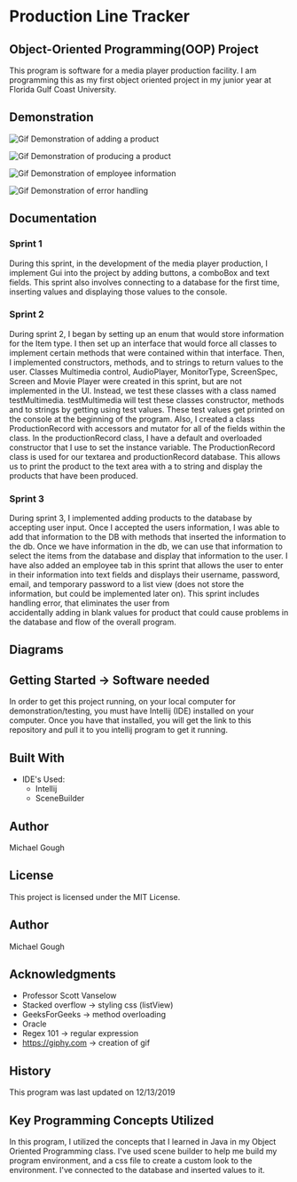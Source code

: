 # Production Line Tracker
## Object-Oriented Programming(OOP) Project

This program is software for a media player production facility.
I am programming this as my first object oriented project in my junior year at Florida Gulf Coast University.

## Demonstration 
![Gif Demonstration of adding a product](https://media.giphy.com/media/gM0e1yIwNe6RLSwXhO/giphy.gif)

![Gif Demonstration of producing a product](https://media.giphy.com/media/SpolCZ9n00FJ9sE33M/giphy.gif)

![Gif Demonstration of employee information](https://media.giphy.com/media/fwndSWSOcNXh7gqHOf/giphy.gif)

![Gif Demonstration of error handling](https://media.giphy.com/media/lOm0hNxnsRG1poMRVI/giphy.gif)

## Documentation 

### Sprint 1 

During this sprint, in the development of the media player production, 
I implement Gui into the project by adding buttons, a comboBox and text fields. 
This sprint also involves connecting to a database for the first time, inserting values 
and displaying those values to the console.

### Sprint 2

During sprint 2, I began by setting up an enum that would store information for the Item type.
I then set up an interface that would force all classes to implement certain methods that were 
contained within that interface. Then, I implemented constructors, methods, and to strings to return
values to the user. Classes Multimedia control, AudioPlayer, MonitorType, ScreenSpec, Screen and 
Movie Player were created in this sprint, but are not implemented in the UI. Instead, we test these 
classes with a class named testMultimedia. testMultimedia will test these classes constructor, methods 
and to strings by getting using test values. These test values get printed on the console at the
beginning of the program. Also, I created a class ProductionRecord with accessors and mutator for all 
of the fields within the class. In the productionRecord class, I have a default and overloaded constructor
that I use to set the instance variable. The ProductionRecord class is used for our textarea and 
productionRecord database. This allows us to print the product to the text area with a to string and 
display the products that have been produced. 

### Sprint 3

During sprint 3, I implemented adding products to the database by accepting user input. Once I accepted 
the users information, I was able to add that information to the DB with methods that inserted the 
information to the db. Once we have information in the db, we can use that information to select the items
from the database and display that information to the user. I have also added an employee tab in this 
sprint that allows the user to enter in their information into text fields and displays their 
username, password, email, and temporary password to a list view (does not store the information, but 
could be implemented later on). This sprint includes handling error, that eliminates the user from  
accidentally adding in blank values for product that could cause problems in the database and flow of 
the overall program.

## Diagrams

## Getting Started -> Software needed

In order to get this project running, on your local computer for demonstration/testing, 
you must have Intellij (IDE) installed on your computer. 
Once you have that installed, you will get the link to this repository and pull it to you
intellij program to get it running.

## Built With

* IDE's Used:
    * Intellij
    * SceneBuilder
    
## Author

Michael Gough

## License

This project is licensed under the MIT License.

## Author

Michael Gough

## Acknowledgments

* Professor Scott Vanselow
* Stacked overflow -> styling css (listView)
* GeeksForGeeks -> method overloading 
* Oracle
* Regex 101 -> regular expression 
* https://giphy.com -> creation of gif

## History

This program was last updated on 12/13/2019

## Key Programming Concepts Utilized

In this program, I utilized the concepts that I learned in Java in my Object Oriented Programming class.
I've used scene builder to help me build my program environment, and a css file to create a custom 
look to the environment. I've connected to the database and inserted values to it.
